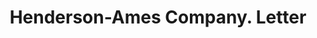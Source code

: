 ---
doi: 10.7916/D80V9QZ9
date_other: '1924'
date_other_textual: '1924'
form: correspondence
genre:
- Letters (correspondence)
name:
- Henderson-Ames Company
object_in_context_url: https://biggert.cul.columbia.edu/items/view/ave_biggert_01809
subject_hierarchical_geographic:
- Kalamazoo, Michigan, United States
subject_name:
- Henderson-Ames Company
title: Henderson-Ames Company. Letter
sort_title: Henderson-Ames Company. Letter
call_number: ave_biggert_01809
coordinates:
- 42.29,-85.58583333333333
pid: ave_biggert_01809
identifiers: ave_biggert_01809
thumbnail: https://derivativo-1.library.columbia.edu/iiif/2/ldpd:490792/full/!256,256/0/native.jpg
permalink: "/items/ave_biggert_01809/"
layout: iiif-image-page
---